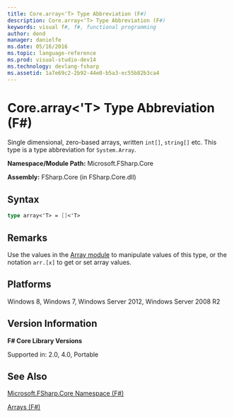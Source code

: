 ```yaml
---
title: Core.array<'T> Type Abbreviation (F#)
description: Core.array<'T> Type Abbreviation (F#)
keywords: visual f#, f#, functional programming
author: dend
manager: danielfe
ms.date: 05/16/2016
ms.topic: language-reference
ms.prod: visual-studio-dev14
ms.technology: devlang-fsharp
ms.assetid: 1a7e69c2-2b92-44e0-b5a3-ec55b82b3ca4 
---
```


# Core.array<'T> Type Abbreviation (F#)

Single dimensional, zero-based arrays, written `int[]`, `string[]` etc. This type is a type abbreviation for `System.Array`.

**Namespace/Module Path:** Microsoft.FSharp.Core

**Assembly:** FSharp.Core (in FSharp.Core.dll)

## Syntax

```fsharp
type array<'T> = []<'T>
```

## Remarks
Use the values in the [Array module](https://msdn.microsoft.com/library/0cda8040-9396-40dd-8dcd-cf48542165a1) to manipulate values of this type, or the notation `arr.[x]` to get or set array values.

## Platforms
Windows 8, Windows 7, Windows Server 2012, Windows Server 2008 R2

## Version Information
**F# Core Library Versions**

Supported in: 2.0, 4.0, Portable

## See Also
[Microsoft.FSharp.Core Namespace &#40;F&#35;&#41;](Microsoft.FSharp.Core-Namespace-%5BFSharp%5D.md)

[Arrays &#40;F&#35;&#41;](../../language-reference/arrays.md)